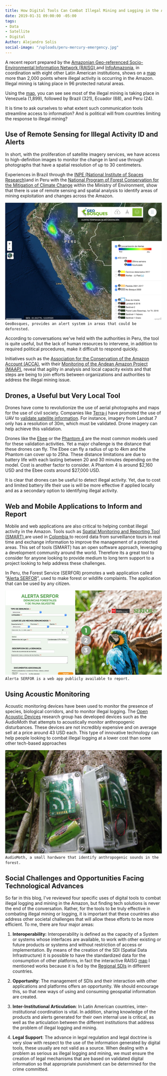 ```yaml
---
title: How Digital Tools Can Combat Illegal Mining and Logging in the Amazon
date: 2019-01-31 09:00:00 -05:00
tags:
- Data
- Satellite
- Digital
Author: Alejandro Solis
social-image: "/uploads/peru-mercury-emergency.jpg"
---
```


A recent report prepared by the [Amazonian Geo-referenced Socio-Environmental Information Network (RAISG) ](https://www.amazoniasocioambiental.org/es/)and [InfoAmazonia](https://infoamazonia.org/es/), in coordination with eight other Latin American institutions, shows on a [map](https://mineria.amazoniasocioambiental.org/) more than 2,000 points where illegal activity is occurring in the Amazon. Illegal mining is taking place in 96 protected natural areas.

Using the [map](https://mineria.amazoniasocioambiental.org/), you can see see most of the illegal mining is taking place in Venezuela (1,899), followed by Brazil (321), Ecuador (68), and Peru (24).

It is time to ask ourselves to what extent such communication tools streamline access to information? And is political will from countries limiting the response to illegal mining?

## Use of Remote Sensing for Illegal Activity ID and Alerts

In short, with the proliferation of satellite imagery services, we have access to high-definition images to monitor the change in land use through photographs that have a spatial resolution of up to 30 centimeters.

Experiences in Brazil through the [INPE (National Institute of Spaces Research)](http://www.obt.inpe.br/OBT/assuntos/programas/amazonia/prodes)and in Peru with the [National Program of Forest Conservation for the Mitigation of Climate Change](http://geobosques.minam.gob.pe/geobosque/view/index.php) within the Ministry of Environment, show that there is use of remote sensing and spatial analysis to identify areas of mining exploitation and changes across the Amazon.

![Screen Shot 2019-01-28 at 9.57.06 AM.png](/uploads/Screen%20Shot%202019-01-28%20at%209.57.06%20AM.png)`GeoBosques, provides an alert system in areas that could be deforested.`

According to conversations we've held with the authorities in Peru, the tool is quite useful,  but the lack of human resources to intervene, in addition to required political procedures, make it difficult to respond quickly.

Initiatives such as the [Association for the Conservation of the Amazon Account (ACCA)](http://www.acca.org.pe), with their [Monitoring of the Andean Amazon Project (MAAP)](https://maaproject.org/es/), reveal that agility in analysis and local capacity exists and that steps are being to join efforts between organizations and authorities to address the illegal mining issue.

## Drones, a Useful but Very Local Tool

Drones have come to revolutionize the use of aerial photographs and maps for the use of civil society. Companies like [Terra-i](http://www.terra-i.org/terra-i.html) have promoted the use of UAV to [validate satellite information](https://amazonlandscapes.org/drone-monitoring-of-land-cover-changes-detected-by-terra-i-in-yurimaguas-peru/). For instance, imagery from Landsat 7 only has a resolution of 30m, which must be validated. Drone imagery can help achieve this validation.

Drones like the [Ebee](https://www.sensefly.com/drone/ebee-mapping-drone/) or the [Phantom 4](https://www.dji.pe/producto/phantom-4-pro/?gclid=Cj0KCQiAkMDiBRDNARIsACKP1FFNnhxDKS0LPG-QFSEcTipATuFx4CSg38WpMumQJv-2cjg_Vke0-9IaAo7REALw_wcB) are the most common models used for these validation activities. Yet a major challenge is the distance that these drones can fly. The Ebee can fly a radius of up to 4km and the Phantom can cover up to 25ha. These distance limitations are due to battery life with each lasting between 20 and 30 minutes depending on the model.  Cost is another factor to consider. A Phantom 4 is around $2,160 USD and the Ebee costs around $27,000 USD.

It is clear that drones can be useful to detect illegal activity. Yet, due to cost and limited battery life their use is will be more effective if applied locally and as a secondary option to identifying illegal activity.

## Web and Mobile Applications to Inform and Report

Mobile and web applications are also critical to helping combat illegal activity in the Amazon. Tools such as [Spatial Monitoring and Reporting Tool (SMART) ](http://smartconservationtools.org/)are used in [Colombia ](https://colombia.wcs.org/es-es/WCS-Colombia/Noticias/articleType/ArticleView/articleId/11116/Entrenamiento-en-la-herramienta-SMART.aspx)to record data from surveillance tours in real time and exchange information to improve the management of a protected areas. This set of tools (SMART) has an open software approach, leveraging a development community around the world. Therefore its a great tool to consider for anyone looking to provide medium to long term support to a project looking to help address these challenges.

In Peru, the Forest Service (SERFOR) promotes a web application called “[Alerta SERFOR](http://appweb.serfor.gob.pe/denunciasserfor/)”, used to make forest or wildlife complaints. The application that can be used by any citizen.

![Screen Shot 2019-01-28 at 9.25.04 PM.png](/uploads/Screen%20Shot%202019-01-28%20at%209.25.04%20PM.png) `Alerta SERFOR is a web app publicly available to report.`

## Using Acoustic Monitoring

Acoustic monitoring devices have been used to monitor the presence of species, biological corridors, and to monitor illegal logging. The [Open Acoustic Devices](https://www.openacousticdevices.info) research group has developed devices such as the AudioMoth that attempts to acoustically monitor anthropogenic disturbances. These devices are not incredibly expensive and on average sell at a price around 43 USD each. This type of innovative technology can help people looking to combat illegal logging at a lower cost than some other tech-based approaches

![Screen Shot 2019-01-28 at 9.17.08 PM.png](/uploads/Screen%20Shot%202019-01-28%20at%209.17.08%20PM.png)`AudioMoth, a small hardware that identify anthropogenic sounds in the forest.`

## Social Challenges and Opportunities Facing Technological Advances

So far in this blog, I've reviewed four specific uses of digital tools to combat illegal logging and mining in the Amazon, but finding tech solutions is never the end of the conversation. Rather, for the tools to be truly effective in combating illegal mining or logging, it is important that these countries also address other societal challenges that will allow these efforts to be more efficient. To me, there are four major areas:

1. **Interoperability:** Interoperability is defined as the capacity of a System or systems whose interfaces are available, to work with other existing or future products or systems and without restriction of access or implementation. By means of the creation of the SDI (Spatial Data Infrastructure) it is possible to have the standardized data for the consumption of other platforms, in fact the interactive RAISG [map](https://mineria.amazoniasocioambiental.org/) I mentioned works because it is fed by the [Regional SDIs](https://mineria.amazoniasocioambiental.org/sobre/) in different countries.

2. **Opportunity**: The management of SDIs and their interaction with other applications and platforms offers an opportunity. We should encourage this, so that new ways of using and consuming geospatial information are created.

3. **Inter-Institutional Articulation**: In Latin American countries, inter-institutional coordination is vital. In addition, sharing knowledge of the products and alerts generated for their own internal use is critical, as well as the articulation between the different institutions that address the problem of illegal logging and mining.

4. **Legal Support**: The advance in legal regulation and legal doctrine is very slow with respect to the use of the information generated by digital tools, these usually are not valid as a source. When dealing with a problem as serious as illegal logging and mining, we must ensure the creation of legal mechanisms that are based on validated digital information so that appropriate punishment can be determined for the crime committed.